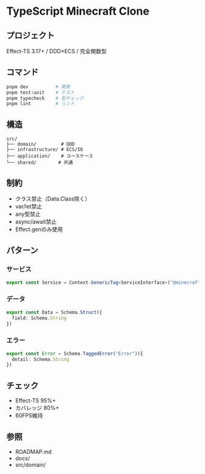 # TypeScript Minecraft Clone

## プロジェクト
Effect-TS 3.17+ / DDD×ECS / 完全関数型

## コマンド
```bash
pnpm dev          # 開発
pnpm test:unit    # テスト
pnpm typecheck    # 型チェック
pnpm lint         # リント
```

## 構造
```
src/
├── domain/         # DDD
├── infrastructure/ # ECS/IO
├── application/    # ユースケース
└── shared/        # 共通
```

## 制約
- クラス禁止（Data.Class除く）
- var/let禁止
- any型禁止
- async/await禁止
- Effect.genのみ使用

## パターン

### サービス
```typescript
export const Service = Context.GenericTag<ServiceInterface>("@minecraft/Service")
```

### データ
```typescript
export const Data = Schema.Struct({
  field: Schema.String
})
```

### エラー
```typescript
export const Error = Schema.TaggedError("Error")({
  detail: Schema.String
})
```

## チェック
- Effect-TS 95%+
- カバレッジ 80%+
- 60FPS維持

## 参照
- ROADMAP.md
- docs/
- src/domain/